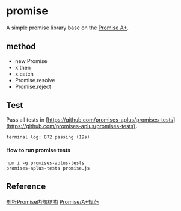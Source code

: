 # promise
A simple promise library base on the [Promise A+](https://promisesaplus.com/).

## method

* new Promise
* x.then
* x.catch
* Promise.resolve
* Promise.reject

## Test 

Pass all tests in [https://github.com/promises-aplus/promises-tests](https://github.com/promises-aplus/promises-tests).

    terminal log: 872 passing (19s)

#### How to run promise tests

    npm i -g promises-aplus-tests
    promises-aplus-tests promise.js

## Reference

[剖析Promise内部结构](https://github.com/xieranmaya/blog/issues/3)
[Promise/A+规范](https://segmentfault.com/a/1190000002452115)

